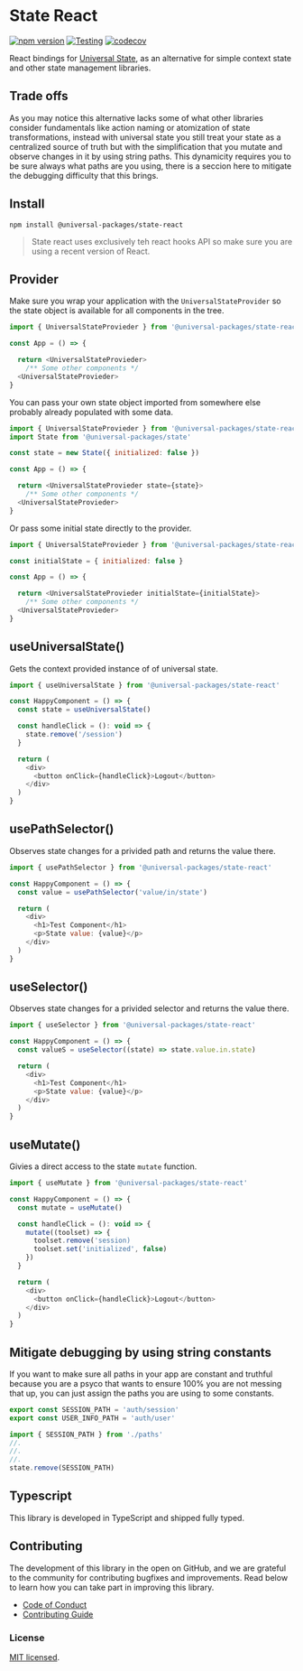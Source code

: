 # State React

[![npm version](https://badge.fury.io/js/@universal-packages%2Fstate-react.svg)](https://www.npmjs.com/package/@universal-packages/state-react)
[![Testing](https://github.com/universal-packages/universal-state-react/actions/workflows/testing.yml/badge.svg)](https://github.com/universal-packages/universal-state-react/actions/workflows/testing.yml)
[![codecov](https://codecov.io/gh/universal-packages/universal-state-react/branch/main/graph/badge.svg?token=CXPJSN8IGL)](https://codecov.io/gh/universal-packages/universal-state-react)

React bindings for [Universal State](https://github.com/universal-packages/universal-state), as an alternative for simple context state and other state management libraries.

## Trade offs

As you may notice this alternative lacks some of what other libraries consider fundamentals like action naming or atomization of state transformations, instead with universal state you still treat your state as a centralized source of truth but with the simplification that you mutate and observe changes in it by using string paths. This dynamicity requires you to be sure always what paths are you using, there is a seccion here to mitigate the debugging difficulty that this brings.

## Install

```shell
npm install @universal-packages/state-react
```

> State react uses exclusively teh react hooks API so make sure you are using a recent version of React.

## Provider

Make sure you wrap your application with the `UniversalStateProvider` so the state object is available for all components in the tree.

```js
import { UniversalStateProvieder } from '@universal-packages/state-react'

const App = () => {

  return <UniversalStateProvieder>
    /** Some other components */
  <UniversalStateProvieder>
}
```

You can pass your own state object imported from somewhere else probably already populated with some data.

```js
import { UniversalStateProvieder } from '@universal-packages/state-react'
import State from '@universal-packages/state'

const state = new State({ initialized: false })

const App = () => {

  return <UniversalStateProvieder state={state}>
    /** Some other components */
  <UniversalStateProvieder>
}
```

Or pass some initial state directly to the provider.

```js
import { UniversalStateProvieder } from '@universal-packages/state-react'

const initialState = { initialized: false }

const App = () => {

  return <UniversalStateProvieder initialState={initialState}>
    /** Some other components */
  <UniversalStateProvieder>
}
```

## useUniversalState()

Gets the context provided instance of of universal state.

```js
import { useUniversalState } from '@universal-packages/state-react'

const HappyComponent = () => {
  const state = useUniversalState()

  const handleClick = (): void => {
    state.remove('/session')
  }

  return (
    <div>
      <button onClick={handleClick}>Logout</button>
    </div>
  )
}
```

## usePathSelector()

Observes state changes for a privided path and returns the value there.

```js
import { usePathSelector } from '@universal-packages/state-react'

const HappyComponent = () => {
  const value = usePathSelector('value/in/state')

  return (
    <div>
      <h1>Test Component</h1>
      <p>State value: {value}</p>
    </div>
  )
}
```

## useSelector()

Observes state changes for a privided selector and returns the value there.

```js
import { useSelector } from '@universal-packages/state-react'

const HappyComponent = () => {
  const valueS = useSelector((state) => state.value.in.state)

  return (
    <div>
      <h1>Test Component</h1>
      <p>State value: {value}</p>
    </div>
  )
}
```


## useMutate()

Givies a direct access to the state `mutate` function.

```js
import { useMutate } from '@universal-packages/state-react'

const HappyComponent = () => {
  const mutate = useMutate()

  const handleClick = (): void => {
    mutate((toolset) => {
      toolset.remove('session)
      toolset.set('initialized', false)
    })
  }

  return (
    <div>
      <button onClick={handleClick}>Logout</button>
    </div>
  )
}
```

## Mitigate debugging by using string constants

If you want to make sure all paths in your app are constant and truthful because you are a psyco that wants to ensure 100% you are not messing that up, you can just assign the paths you are using to some constants.

```js
export const SESSION_PATH = 'auth/session'
export const USER_INFO_PATH = 'auth/user'
```

```js
import { SESSION_PATH } from './paths'
//.
//.
//.
state.remove(SESSION_PATH)
```

## Typescript

This library is developed in TypeScript and shipped fully typed.

## Contributing

The development of this library in the open on GitHub, and we are grateful to the community for contributing bugfixes and improvements. Read below to learn how you can take part in improving this library.

- [Code of Conduct](./CODE_OF_CONDUCT.md)
- [Contributing Guide](./CONTRIBUTING.md)

### License

[MIT licensed](./LICENSE).

